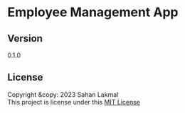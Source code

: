 # Employee Management App

## Version 
0.1.0

## License
Copyright &copy: 2023 Sahan Lakmal <br>
This project is license under this [MIT License](License.txt)
